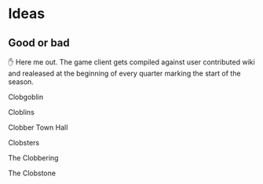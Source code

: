 # Ideas
## Good or bad

✋ Here me out. The game client gets compiled against user contributed wiki and realeased at the beginning of every quarter marking the start of the season.

Clobgoblin

Cloblins

Clobber Town Hall

Clobsters

The Clobbering

The Clobstone

